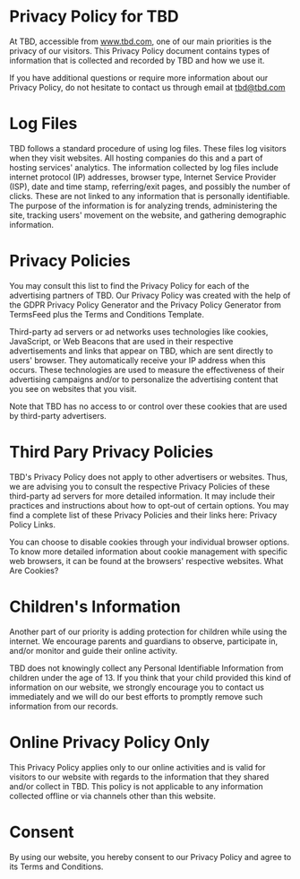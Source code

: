 # Privacy Policy for TBD
At TBD, accessible from www.tbd.com, one of our main priorities is the privacy of our visitors. This Privacy Policy document contains types of information that is collected and recorded by TBD and how we use it.

If you have additional questions or require more information about our Privacy Policy, do not hesitate to contact us through email at tbd@tbd.com

# Log Files
TBD follows a standard procedure of using log files. These files log visitors when they visit websites. All hosting companies do this and a part of hosting services' analytics. The information collected by log files include internet protocol (IP) addresses, browser type, Internet Service Provider (ISP), date and time stamp, referring/exit pages, and possibly the number of clicks. These are not linked to any information that is personally identifiable. The purpose of the information is for analyzing trends, administering the site, tracking users' movement on the website, and gathering demographic information.

# Privacy Policies
You may consult this list to find the Privacy Policy for each of the advertising partners of TBD. Our Privacy Policy was created with the help of the GDPR Privacy Policy Generator and the Privacy Policy Generator from TermsFeed plus the Terms and Conditions Template.

Third-party ad servers or ad networks uses technologies like cookies, JavaScript, or Web Beacons that are used in their respective advertisements and links that appear on TBD, which are sent directly to users' browser. They automatically receive your IP address when this occurs. These technologies are used to measure the effectiveness of their advertising campaigns and/or to personalize the advertising content that you see on websites that you visit.

Note that TBD has no access to or control over these cookies that are used by third-party advertisers.

# Third Pary Privacy Policies
TBD's Privacy Policy does not apply to other advertisers or websites. Thus, we are advising you to consult the respective Privacy Policies of these third-party ad servers for more detailed information. It may include their practices and instructions about how to opt-out of certain options. You may find a complete list of these Privacy Policies and their links here: Privacy Policy Links.

You can choose to disable cookies through your individual browser options. To know more detailed information about cookie management with specific web browsers, it can be found at the browsers' respective websites. What Are Cookies?

# Children's Information
Another part of our priority is adding protection for children while using the internet. We encourage parents and guardians to observe, participate in, and/or monitor and guide their online activity.

TBD does not knowingly collect any Personal Identifiable Information from children under the age of 13. If you think that your child provided this kind of information on our website, we strongly encourage you to contact us immediately and we will do our best efforts to promptly remove such information from our records.

# Online Privacy Policy Only
This Privacy Policy applies only to our online activities and is valid for visitors to our website with regards to the information that they shared and/or collect in TBD. This policy is not applicable to any information collected offline or via channels other than this website.

# Consent
By using our website, you hereby consent to our Privacy Policy and agree to its Terms and Conditions.
